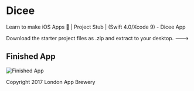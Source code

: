 # Dicee
Learn to make iOS Apps 📱 | Project Stub | (Swift 4.0/Xcode 9) - Dicee App

Download the starter project files as .zip and extract to your desktop. --->

## Finished App
![Finished App](https://github.com/londonappbrewery/Images/blob/master/Dicee.gif)



Copyright 2017 London App Brewery
